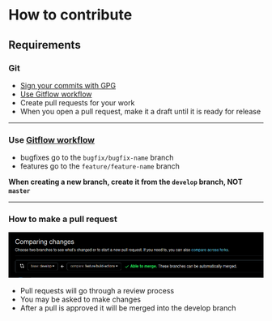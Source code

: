 # How to contribute

## Requirements

### Git

- [Sign your commits with GPG](https://docs.github.com/en/authentication/managing-commit-signature-verification/adding-a-gpg-key-to-your-github-account)
- [Use Gitflow workflow](https://www.atlassian.com/git/tutorials/comparing-workflows/gitflow-workflow)
- Create pull requests for your work
- When you open a pull request, make it a draft until it is ready for release

---

### Use [Gitflow workflow](https://www.atlassian.com/git/tutorials/comparing-workflows/gitflow-workflow)

- bugfixes go to the `bugfix/bugfix-name` branch
- features go to the `feature/feature-name` branch

**When creating a new branch, create it from the `develop` branch, NOT `master`**

---

### How to make a pull request

![img_2.png](src/img_2.png)

- Pull requests will go through a review process
- You may be asked to make changes
- After a pull is approved it will be merged into the develop branch